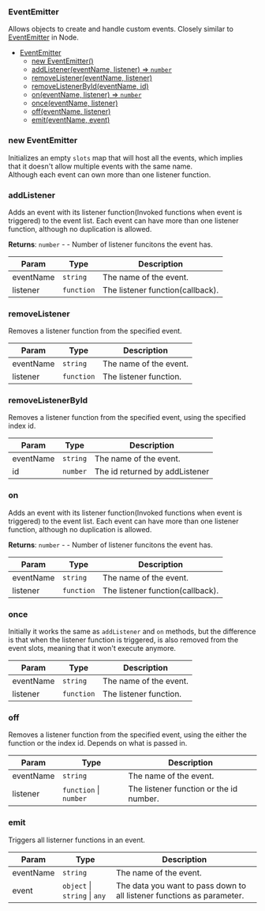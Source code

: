 <a name="EventEmitter"></a>

### EventEmitter
Allows objects to create and handle custom events.
Closely similar to [EventEmitter](https://nodejs.org/api/events.html#events_class_eventemitter) in Node.



* [EventEmitter](#EventEmitter)
    * [new EventEmitter()](#new-EventEmitter)
    * [addListener(eventName, listener) ⇒ <code>number</code>](#addListener)
    * [removeListener(eventName, listener)](#removeListener)
    * [removeListenerById(eventName, id)](#removeListenerById)
    * [on(eventName, listener) ⇒ <code>number</code>](#on)
    * [once(eventName, listener)](#once)
    * [off(eventName, listener)](#off)
    * [emit(eventName, event)](#emit)

<a name="new_EventEmitter_new"></a>

### new EventEmitter
Initializes an empty `slots` map that will host all the events,
which implies that it doesn't allow multiple events with the same name.
<br>
Although each event can own more than one listener function.

<a name="EventEmitter+addListener"></a>

### addListener
Adds an event with its listener function(Invoked functions when event is triggered) to the event list.
Each event can have more than one listener function, although no duplication is allowed.


**Returns**: <code>number</code> - - Number of listener funcitons the event has.  

| Param | Type | Description |
| --- | --- | --- |
| eventName | <code>string</code> | The name of the event. |
| listener | <code>function</code> | The listener function(callback). |

<a name="EventEmitter+removeListener"></a>

### removeListener
Removes a listener function from the specified event.



| Param | Type | Description |
| --- | --- | --- |
| eventName | <code>string</code> | The name of the event. |
| listener | <code>function</code> | The listener function. |

<a name="EventEmitter+removeListenerById"></a>

### removeListenerById
Removes a listener function from the specified event, using the specified index id.



| Param | Type | Description |
| --- | --- | --- |
| eventName | <code>string</code> | The name of the event. |
| id | <code>number</code> | The id returned by addListener |

<a name="EventEmitter+on"></a>

### on
Adds an event with its listener function(Invoked functions when event is triggered) to the event list.
Each event can have more than one listener function, although no duplication is allowed.


**Returns**: <code>number</code> - - Number of listener funcitons the event has.  

| Param | Type | Description |
| --- | --- | --- |
| eventName | <code>string</code> | The name of the event. |
| listener | <code>function</code> | The listener function(callback). |

<a name="EventEmitter+once"></a>

### once
Initially it works the same as `addListener` and `on` methods, but the difference is that when the listener function is triggered,
is also removed from the event slots, meaning that it won't execute anymore.



| Param | Type | Description |
| --- | --- | --- |
| eventName | <code>string</code> | The name of the event. |
| listener | <code>function</code> | The listener function. |

<a name="EventEmitter+off"></a>

### off
Removes a listener function from the specified event, using the either the function or the index id. Depends on what is passed in.



| Param | Type | Description |
| --- | --- | --- |
| eventName | <code>string</code> | The name of the event. |
| listener | <code>function</code> \| <code>number</code> | The listener function or the id number. |

<a name="EventEmitter+emit"></a>

### emit
Triggers all listerner functions in an event.



| Param | Type | Description |
| --- | --- | --- |
| eventName | <code>string</code> | The name of the event. |
| event | <code>object</code> \| <code>string</code> \| <code>any</code> | The data you want to pass down to all listener functions as parameter. |

